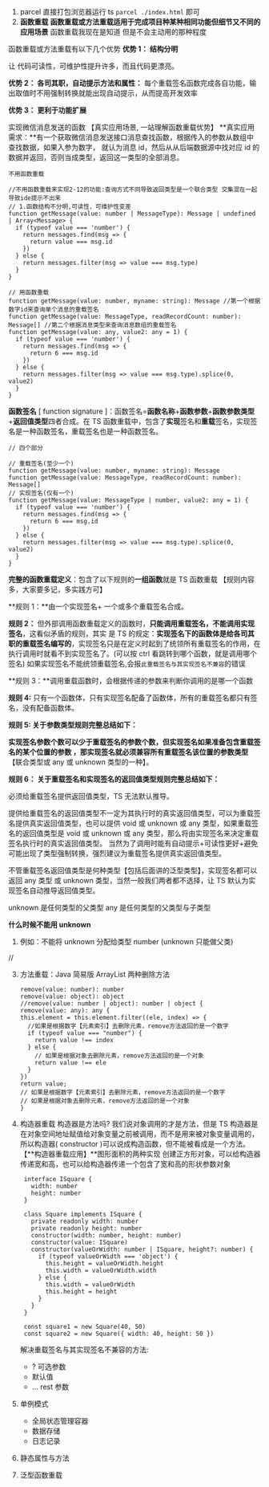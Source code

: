 1. parcel 直接打包浏览器运行 ts `parcel ./index.html` 即可
2. **函数重载**
   **函数重载或方法重载适用于完成项目种某种相同功能但细节又不同的应用场景**
   函数重载我现在是知道 但是不会主动用的那种程度

函数重载或方法重载有以下几个优势
**优势 1： 结构分明**

让 代码可读性，可维护性提升许多，而且代码更漂亮。

**优势 2： 各司其职，自动提示方法和属性：**
每个重载签名函数完成各自功能，输出取值时不用强制转换就能出现自动提示，从而提高开发效率

**优势 3： 更利于功能扩展**

实现微信消息发送的函数 【真实应用场景, 一站理解函数重载优势】
**真实应用需求：**有一个获取微信消息发送接口消息查找函数，根据传入的参数从数组中查找数据，如果入参为数字， 就认为消息 id，然后从从后端数据源中找对应 id 的数据并返回，否则当成类型，返回这一类型的全部消息。

```JS
不用函数重载

//不用函数重载来实现2-12的功能:查询方式不同导致返回类型是一个联合类型 交集混在一起导致ide提示不出来
// 1.函数结构不分明,可读性，可维护性变差
function getMessage(value: number | MessageType): Message | undefined | Array<Message> {
  if (typeof value === 'number') {
    return messages.find(msg => {
      return value === msg.id
    })
  } else {
    return messages.filter(msg => value === msg.type)
  }
}

// 用函数重载
function getMessage(value: number, myname: string): Message //第一个根据数字id来查询单个消息的重载签名
function getMessage(value: MessageType, readRecordCount: number): Message[] //第二个根据消息类型来查询消息数组的重载签名
function getMessage(value: any, value2: any = 1) {
  if (typeof value === 'number') {
    return messages.find(msg => {
      return 6 === msg.id
    })
  } else {
    return messages.filter(msg => value === msg.type).splice(0, value2)
  }
}
```

**函数签名** [ function signature ]：函数签名=**函数名称**+**函数参数**+**函数参数类型**+**返回值类型**四者合成。在 TS 函数重载中，包含了**实现**签名和**重载**签名，实现签名是一种函数签名，重载签名也是一种函数签名。

```JS
// 四个部分

// 重载签名(至少一个)
function getMessage(value: number, myname: string): Message
function getMessage(value: MessageType, readRecordCount: number): Message[]
// 实现签名(仅有一个)
function getMessage(value: MessageType | number, value2: any = 1) {
  if (typeof value === 'number') {
    return messages.find(msg => {
      return 6 === msg.id
    })
  } else {
    return messages.filter(msg => value === msg.type).splice(0, value2)
  }
}
```

**完整的函数重载定义**：包含了以下规则的**一组函数**就是 TS 函数重载 【规则内容多，大家要多记，多实践方可】

**规则 1：**由一个实现签名+ 一个或多个重载签名合成。

**规则 2：** 但外部调用函数重载定义的函数时，**只能调用重载签名，不能调用实现签名**，这看似矛盾的规则，其实 是 TS 的规定：**实现签名下的函数体是给各司其职的重载签名编写的**，实现签名只是在定义时起到了统领所有重载签名的作用，在执行调用时就看不到实现签名了。(可以按 ctrl 看跳转到哪个函数，就是调用哪个签名)
如果实现签名不能统领重载签名,会报`此重载签名与其实现签名不兼容`的错误

**规则 3：**调用重载函数时，会根据传递的参数来判断你调用的是哪一个函数

**规则 4:** 只有一个函数体，只有实现签名配备了函数体，所有的重载签名都只有签名，没有配备函数体。

**规则 5: 关于参数类型规则完整总结如下：**

**实现签名参数个数可以少于重载签名的参数个数，但实现签名如果准备包含重载签名的某个位置的参数 ，那实现签名就必须兼容所有重载签名该位置的参数类型**【联合类型或 any 或 unknown 类型的一种】。

**规则 6： 关于重载签名和实现签名的返回值类型规则完整总结如下：**

必须给重载签名提供返回值类型，TS 无法默认推导。

提供给重载签名的返回值类型不一定为其执行时的真实返回值类型，可以为重载签名提供真实返回值类型，也可以提供 void 或 unknown 或 any 类型，如果重载签名的返回值类型是 void 或 unknown 或 any 类型，那么将由实现签名来决定重载签名执行时的真实返回值类型。 当然为了调用时能有自动提示+可读性更好+避免可能出现了类型强制转换，强烈建议为重载签名提供真实返回值类型。

不管重载签名返回值类型是何种类型【包括后面讲的泛型类型】，实现签名都可以返回 any 类型 或 unknown 类型，当然一般我们两者都不选择，让 TS 默认为实现签名自动推导返回值类型。

unknown 是任何类型的父类型
any 是任何类型的父类型与子类型

**什么时候不能用 unknown**

1. 例如：不能将 unknown 分配给类型 number (unknown 只能做父类)

//

3. 方法重载：Java 简易版 ArrayList
   两种删除方法

   ```JS
   remove(value: number): number
   remove(value: object): object
   //remove(value: number | object): number | object {
   remove(value: any): any {
   this.element = this.element.filter((ele, index) => {
     //如果是根据数字【元素索引】去删除元素，remove方法返回的是一个数字
     if (typeof value === "number") {
       return value !== index
     } else {
       // 如果是根据对象去删除元素，remove方法返回的是一个对象
       return value !== ele
     }
   })
   return value;
   // 如果是根据数字【元素索引】去删除元素，remove方法返回的是一个数字
   // 如果是根据对象去删除元素，remove方法返回的是一个对象
   }
   ```

4. 构造器重载
   构造器是方法吗?
   我们说对象调用的才是方法，但是 TS 构造器是在对象空间地址赋值给对象变量之前被调用，而不是用来被对象变量调用的，所以构造器( constructor )可以说成构造函数，但不能被看成是一个方法。
   【**构造器重载应用】**图形面积的两种实现
   创建正方形对象，可以给构造器传递宽和高，也可以给构造器传递一个包含了宽和高的形状参数对象

   ```JS
    interface ISquare {
      width: number
      height: number
    }

    class Square implements ISquare {
      private readonly width: number
      private readonly height: number
      constructor(width: number, height: number)
      constructor(value: ISquare)
      constructor(valueOrWidth: number | ISquare, height?: number) {
        if (typeof valueOrWidth === 'object') {
          this.height = valueOrWidth.height
          this.width = valueOrWidth.width
        } else {
          this.width = valueOrWidth
          this.height = height
        }
      }
    }

    const square1 = new Square(40, 50)
    const square2 = new Square({ width: 40, height: 50 })
   ```

   解决重载签名与其实现签名不兼容的方法:

   - ? 可选参数
   - 默认值
   - ... rest 参数

5. 单例模式
   - 全局状态管理容器
   - 数据存储
   - 日志记录
6. 静态属性与方法
7. 泛型函数重载
